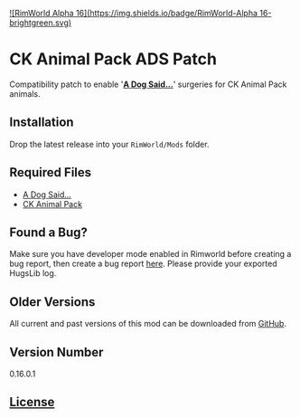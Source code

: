 [![RimWorld Alpha 16](https://img.shields.io/badge/RimWorld-Alpha 16-brightgreen.svg)](http://rimworldgame.com/)

# CK Animal Pack ADS Patch
Compatibility patch to enable '**[A Dog Said...](https://github.com/kaptain-kavern/ADogSaid/releases)**' surgeries for CK Animal Pack animals.

## Installation
Drop the latest release into your `RimWorld/Mods` folder.

## Required Files
- [A Dog Said...](https://github.com/kaptain-kavern/ADogSaid/releases)
- [CK Animal Pack](https://github.com/Qwynn/CKAnimalPack)

## Found a Bug?
Make sure you have developer mode enabled in Rimworld before creating a bug report, then create a bug report [here](https://github.com/Qwynn/CKAnimalPackADS/issues). Please provide your exported HugsLib log.

## Older Versions
All current and past versions of this mod can be downloaded from [GitHub](https://github.com/Qwynn/CKAnimalPackADS/releases).

## Version Number
0.16.0.1

## [License](https://creativecommons.org/licenses/by-nc-sa/4.0/)
